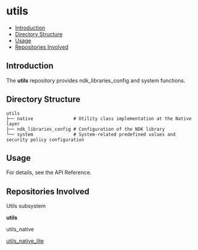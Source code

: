 # utils<a name="EN-US_TOPIC_0000001078403148"></a>

-   [Introduction](#section11660541593)
-   [Directory Structure](#section17271017133915)
-   [Usage](#section137421544135015)
-   [Repositories Involved](#section1249817110914)

## Introduction<a name="section11660541593"></a>

The  **utils**  repository provides ndk_libraries_config and system functions.

## Directory Structure<a name="section17271017133915"></a>

```
utils
├── native               # Utility class implementation at the Native layer
├── ndk_libraries_config # Configuration of the NDK library
└── system               # System-related predefined values and security policy configuration
```

## Usage<a name="section137421544135015"></a>

For details, see the API Reference.

## Repositories Involved<a name="section1249817110914"></a>

Utils subsystem

**utils**

utils\_native

[utils\_native\_lite](https://gitee.com/openharmony/utils_native_lite)

